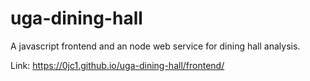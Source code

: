 # uga-dining-hall
A javascript frontend and an node web service for dining hall analysis.

Link: https://0jc1.github.io/uga-dining-hall/frontend/
